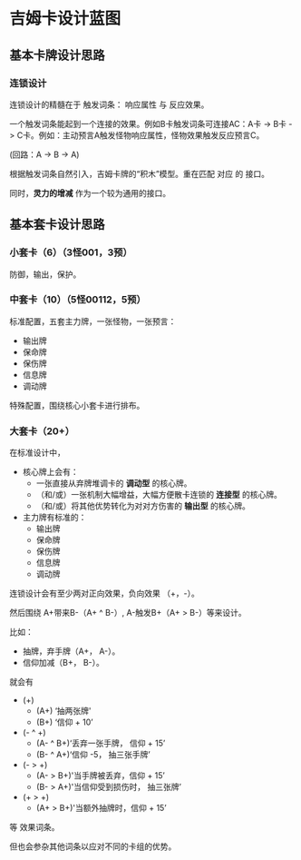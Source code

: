 # 吉姆卡设计蓝图

## 基本卡牌设计思路

### 连锁设计
连锁设计的精髓在于 触发词条： 响应属性 与 反应效果。

一个触发词条能起到一个连接的效果。例如B卡触发词条可连接AC：A卡 -> B卡 -> C卡。例如：主动预言A触发怪物响应属性，怪物效果触发反应预言C。

(回路：A -> B -> A)

根据触发词条自然引入，吉姆卡牌的“积木”模型。重在匹配 对应 的 接口。

同时，**灵力的增减** 作为一个较为通用的接口。


## 基本套卡设计思路

### 小套卡（6）（3怪001，3预）

防御，输出，保护。

### 中套卡（10）（5怪00112，5预）

标准配置，五套主力牌，一张怪物，一张预言：
  - 输出牌
  - 保命牌
  - 保伤牌
  - 信息牌
  - 调动牌

特殊配置，围绕核心小套卡进行排布。


### 大套卡（20+）
在标准设计中，

- 核心牌上会有：
  - 一张直接从弃牌堆调卡的 **调动型** 的核心牌。
  - （和/或）一张机制大幅增益，大幅方便散卡连锁的 **连接型** 的核心牌。
  - （和/或）将其他优势转化为对对方伤害的 **输出型** 的核心牌。
- 主力牌有标准的：
  - 输出牌
  - 保命牌
  - 保伤牌
  - 信息牌
  - 调动牌

连锁设计会有至少两对正向效果，负向效果 （+，-）。

然后围绕 A+带来B-（A+ ^ B-）, A-触发B+（A+ > B-）等来设计。

比如：
- 抽牌，弃手牌（A+， A-）。
- 信仰加减（B+， B-）。

就会有
- (+) 
  - (A+) ‘抽两张牌'
  - (B+) ‘信仰 + 10’
- (- ^ +)
  - (A- ^ B+)‘丢弃一张手牌， 信仰 + 15’
  - (B- ^ A+)‘信仰 -5， 抽三张手牌’
- (- > +)
  - (A- > B+)'当手牌被丢弃，信仰 + 15’
  - (B- > A+)'当信仰受到损伤时， 抽三张牌’
- (+ > +)
  - (A+ > B+)'当额外抽牌时，信仰 + 15’

等 效果词条。

但也会参杂其他词条以应对不同的卡组的优势。

